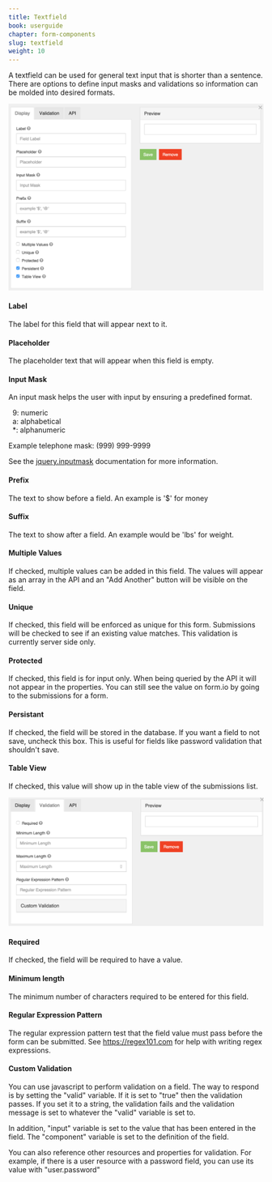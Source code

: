 ```yaml
---
title: Textfield
book: userguide
chapter: form-components
slug: textfield
weight: 10
---
```

<p>A textfield can be used for general text input that is shorter than a sentence. There are options to define input masks and validations so information can be molded into desired formats.</p>
<img src="/assets/img/textfield-display.png">
<h4>Label</h4>
<p>The label for this field that will appear next to it.</p>
<h4>Placeholder</h4>
<p>The placeholder text that will appear when this field is empty.</p>
<h4>Input Mask</h4>
<p>An input mask helps the user with input by ensuring a predefined format.</p>

<p>
  &nbsp;&nbsp;9: numeric<br />
  &nbsp;&nbsp;a: alphabetical<br />
  &nbsp;&nbsp;*: alphanumeric<br />
</p>

  Example telephone mask: (999) 999-9999
<p>See the <a href="https://github.com/RobinHerbots/jquery.inputmask" target="_blank">jquery.inputmask</a> documentation for more information.</p>
<h4>Prefix</h4>
<p>The text to show before a field. An example is '$' for money</p>
<h4>Suffix</h4>
<p>The text to show after a field. An example would be 'lbs' for weight.</p>
<h4>Multiple Values</h4>
<p>If checked, multiple values can be added in this field. The values will appear as an array in the API and an "Add Another" button will be visible on the field.</p>
<h4>Unique</h4>
<p>If checked, this field will be enforced as unique for this form. Submissions will be checked to see if an existing value matches. This validation is currently server side only.</p>
<h4>Protected</h4>
<p>If checked, this field is for input only. When being queried by the API it will not appear in the properties. You can still see the value on form.io by going to the submissions for a form.</p>
<h4>Persistant</h4>
<p>If checked, the field will be stored in the database. If you want a field to not save, uncheck this box. This is useful for fields like password validation that shouldn't save.</p>
<h4>Table View</h4>
<p>If checked, this value will show up in the table view of the submissions list.</p>
<img src="/assets/img/textfield-validation.png">
<h4>Required</h4>
<p>If checked, the field will be required to have a value.</p>
<h4>Minimum length</h4>
<p>The minimum number of characters required to be entered for this field.</p>
<h4>Regular Expression Pattern</h4>
<p>The regular expression pattern test that the field value must pass before the form can be submitted. See <a href="https://regex101.com" target="_blank">https://regex101.com</a> for help with writing regex expressions.</p>
<h4>Custom Validation</h4>
<p>You can use javascript to perform validation on a field. The way to respond is by setting the "valid" variable. If it is set to "true" then the validation passes. If you set it to a string, the validation fails and the validation message is set to whatever the "valid" variable is set to.</p>
<p>In addition, "input" variable is set to the value that has been entered in the field. The "component" variable is set to the definition of the field.</p>
<p>You can also reference other resources and properties for validation. For example, if there is a user resource with a password field, you can use its value with "user.password"</p>
